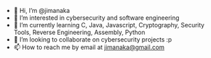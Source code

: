 - 👋 Hi, I’m @jimanaka
- 👀 I’m interested in cybersecurity and software engineering
- 🌱 I’m currently learning C, Java, Javascript, Cryptography, Security Tools, Reverse Engineering, Assembly, Python
- 💞️ I’m looking to collaborate on cybersecurity projects :p
- 📫 How to reach me by email at jimanaka@gmail.com

<!---
jimanaka/jimanaka is a ✨ special ✨ repository because its `README.md` (this file) appears on your GitHub profile.
You can click the Preview link to take a look at your changes.
--->
